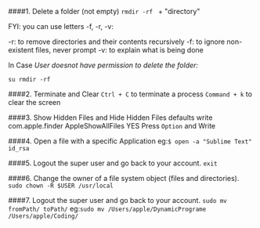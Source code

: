 ####1. Delete a folder (not empty)
`rmdir -rf `   + "directory"

FYI: you can use letters -f, -r, -v:

-r: to remove directories and their contents recursively
-f: to ignore non-existent files, never prompt
-v: to explain what is being done

In Case *User doesnot have permission to delete the folder:*

`su rmdir -rf`



####2. Terminate and Clear
`Ctrl + C` to terminate a process
`Command + k` to clear the screen



####3. Show Hidden Files and Hide Hidden Files
defaults write com.apple.finder AppleShowAllFiles YES
Press `Option` and Write 

####4. Open a file with a specific Application
eg:`$ open -a "Sublime Text" id_rsa` 



####5. Logout the super user and go back to your account.
`exit`


####6. Change the owner of a file system object (files and directories).
`sudo chown -R $USER /usr/local`




####7. Logout the super user and go back to your account.
`sudo mv fromPath/ toPath/`
eg:`sudo mv /Users/apple/DynamicPrograme /Users/apple/Coding/ `